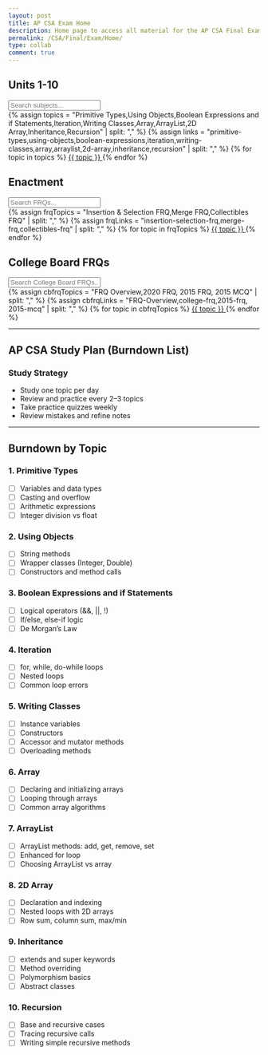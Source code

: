```yaml
---
layout: post
title: AP CSA Exam Home
description: Home page to access all material for the AP CSA Final Exam
permalink: /CSA/Final/Exam/Home/
type: collab
comment: true
---
```


## Units 1-10

<!-- Search Bar for Main Topics -->
<div class="mb-4">
  <input 
    type="text" 
    id="searchBar" 
    placeholder="Search subjects..." 
    class="w-full px-4 py-2 border border-gray-300 rounded"
    onkeyup="filterSubjects()"
  />
</div>

<!-- Scrollable Button Row -->
<div class="overflow-x-auto">
  <div class="flex flex-nowrap space-x-2 pb-2" id="subjectContainer">
    {% assign topics = "Primitive Types,Using Objects,Boolean Expressions and if Statements,Iteration,Writing Classes,Array,ArrayList,2D Array,Inheritance,Recursion" | split: "," %}
    {% assign links = "primitive-types,using-objects,boolean-expressions,iteration,writing-classes,array,arraylist,2d-array,inheritance,recursion" | split: "," %}
    {% for topic in topics %}
      <a 
        href="/JoshThinh2025/CSA/Final/Exam/{{ links[forloop.index0] }}/" 
        class="inline-flex bg-blue-500 hover:bg-blue-600 text-white font-semibold py-2 px-4 rounded subject-btn whitespace-nowrap"
      >
        {{ topic }}
      </a>
    {% endfor %}
  </div>
</div>

## Enactment
<!-- Second Search Bar for FRQs -->
<div class="mt-6 mb-4">
  <input 
    type="text" 
    id="searchBarFRQ" 
    placeholder="Search FRQs..." 
    class="w-full px-4 py-2 border border-gray-300 rounded"
    onkeyup="filterFRQs()"
  />
</div>

<!-- Scrollable Button Row for FRQs -->
<div class="overflow-x-auto">
  <div class="flex flex-nowrap space-x-2 pb-2" id="frqContainer">
    {% assign frqTopics = "Insertion & Selection FRQ,Merge FRQ,Collectibles FRQ" | split: "," %}
    {% assign frqLinks = "insertion-selection-frq,merge-frq,collectibles-frq" | split: "," %}
    {% for topic in frqTopics %}
      <a 
        href="/JoshThinh2025/CSA/Final/Exam/{{ frqLinks[forloop.index0] }}/" 
        class="inline-flex bg-green-500 hover:bg-green-600 text-white font-semibold py-2 px-4 rounded frq-btn whitespace-nowrap"
      >
        {{ topic }}
      </a>
    {% endfor %}
  </div>
</div>

## College Board FRQs
<!-- Search Bar for College Board FRQs -->
<div class="mt-6 mb-4">
  <input 
    type="text" 
    id="searchBarCBFRQ" 
    placeholder="Search College Board FRQs..." 
    class="w-full px-4 py-2 border border-gray-300 rounded"
    onkeyup="filterCBFRQs()"
  />
</div>

<!-- Scrollable Button Row for College Board FRQs -->
<div class="overflow-x-auto">
  <div class="flex flex-nowrap space-x-2 pb-2" id="cbFrqContainer">
    {% assign cbfrqTopics = "FRQ Overview,2020 FRQ, 2015 FRQ, 2015 MCQ" | split: "," %}
    {% assign cbfrqLinks = "FRQ-Overview,college-frq,2015-frq, 2015-mcq" | split: "," %}
    {% for topic in cbfrqTopics %}
      <a 
        href="/JoshThinh2025/CSA/Final/Exam/{{ cbfrqLinks[forloop.index0] }}/" 
        class="inline-flex bg-red-500 hover:bg-red-600 text-white font-semibold py-2 px-4 rounded cbfrq-btn whitespace-nowrap"
      >
        {{ topic }}
      </a>
    {% endfor %}
  </div>
</div>

<script>
function filterSubjects() {
  const input = document.getElementById('searchBar').value.toLowerCase();
  const buttons = document.getElementsByClassName('subject-btn');
  for (let btn of buttons) {
    const text = btn.innerText.toLowerCase();
    btn.style.display = text.includes(input) ? 'inline-flex' : 'none';
  }
}

function filterFRQs() {
  const input = document.getElementById('searchBarFRQ').value.toLowerCase();
  const buttons = document.getElementsByClassName('frq-btn');
  for (let btn of buttons) {
    const text = btn.innerText.toLowerCase();
    btn.style.display = text.includes(input) ? 'inline-flex' : 'none';
  }
}

function filterCBFRQs() {
  const input = document.getElementById('searchBarCBFRQ').value.toLowerCase();
  const buttons = document.getElementsByClassName('cbfrq-btn');
  for (let btn of buttons) {
    const text = btn.innerText.toLowerCase();
    btn.style.display = text.includes(input) ? 'inline-flex' : 'none';
  }
}
</script>


---

## AP CSA Study Plan (Burndown List)

### Study Strategy
- Study one topic per day
- Review and practice every 2–3 topics
- Take practice quizzes weekly
- Review mistakes and refine notes

---

## Burndown by Topic

### 1. Primitive Types
- [ ] Variables and data types
- [ ] Casting and overflow
- [ ] Arithmetic expressions
- [ ] Integer division vs float

### 2. Using Objects
- [ ] String methods
- [ ] Wrapper classes (Integer, Double)
- [ ] Constructors and method calls

### 3. Boolean Expressions and if Statements
- [ ] Logical operators (&&, ||, !)
- [ ] If/else, else-if logic
- [ ] De Morgan’s Law

### 4. Iteration
- [ ] for, while, do-while loops
- [ ] Nested loops
- [ ] Common loop errors

### 5. Writing Classes
- [ ] Instance variables
- [ ] Constructors
- [ ] Accessor and mutator methods
- [ ] Overloading methods

### 6. Array
- [ ] Declaring and initializing arrays
- [ ] Looping through arrays
- [ ] Common array algorithms

### 7. ArrayList
- [ ] ArrayList methods: add, get, remove, set
- [ ] Enhanced for loop
- [ ] Choosing ArrayList vs array

### 8. 2D Array
- [ ] Declaration and indexing
- [ ] Nested loops with 2D arrays
- [ ] Row sum, column sum, max/min

### 9. Inheritance
- [ ] extends and super keywords
- [ ] Method overriding
- [ ] Polymorphism basics
- [ ] Abstract classes

### 10. Recursion
- [ ] Base and recursive cases
- [ ] Tracing recursive calls
- [ ] Writing simple recursive methods
